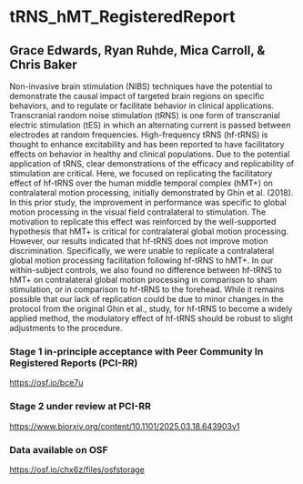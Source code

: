 # tRNS_hMT_RegisteredReport

## Grace Edwards, Ryan Ruhde, Mica Carroll, & Chris Baker

Non-invasive brain stimulation (NIBS) techniques have the potential to demonstrate the causal impact of targeted brain regions on specific behaviors, and to regulate or facilitate behavior in clinical applications. Transcranial random noise stimulation (tRNS) is one form of transcranial electric stimulation (tES) in which an alternating current is passed between electrodes at random frequencies. High-frequency tRNS (hf-tRNS) is thought to enhance excitability and has been reported to have facilitatory effects on behavior in healthy and clinical populations. Due to the potential application of tRNS, clear demonstrations of the efficacy and replicability of stimulation are critical. Here, we focused on replicating the facilitatory effect of hf-tRNS over the human middle temporal complex (hMT+) on contralateral motion processing, initially demonstrated by Ghin et al. (2018). In this prior study, the improvement in performance was specific to global motion processing in the visual field contralateral to stimulation. The motivation to replicate this effect was reinforced by the well-supported hypothesis that hMT+ is critical for contralateral global motion processing. However, our results indicated that hf-tRNS does not improve motion discrimination. Specifically, we were unable to replicate a contralateral global motion processing facilitation following hf-tRNS to hMT+. In our within-subject controls, we also found no difference between hf-tRNS to hMT+ on contralateral global motion processing in comparison to sham stimulation, or in comparison to hf-tRNS to the forehead. While it remains possible that our lack of replication could be due to minor changes in the protocol from the original Ghin et al., study, for hf-tRNS to become a widely applied method, the modulatory effect of hf-tRNS should be robust to slight adjustments to the procedure.

### Stage 1 in-principle acceptance with Peer Community In Registered Reports (PCI-RR)

https://osf.io/bce7u

### Stage 2 under review at PCI-RR

https://www.biorxiv.org/content/10.1101/2025.03.18.643903v1

### Data available on OSF

https://osf.io/chx6z/files/osfstorage




